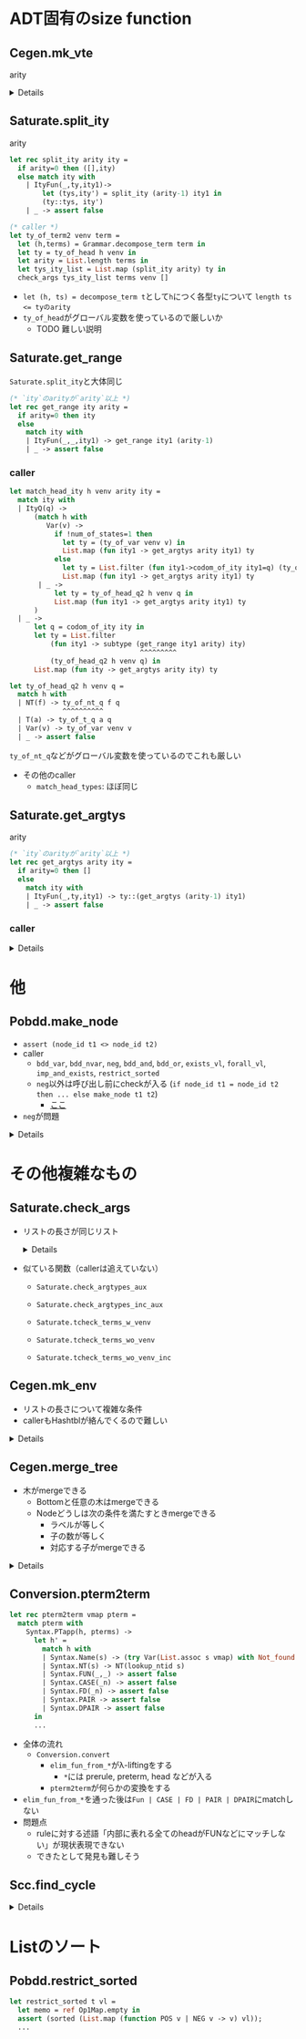 
ADT固有のsize function
======================

Cegen.mk_vte
------------

arity

<details><!--{{{-->

```ocaml
type ity = ItyQ of ity_id | ItyFun of ity_id * ty * ity
let rec arity = function
  | ItyQ(_) -> 0
  | ItyFun(_,_,ity) -> 1 + arity ity

(*{SPEC}
type mk_vte : (vars : int list) -> { at : ity | arity at >= List.length vars } -> ...
{SPEC}*)
let rec mk_vte vars at =
  match at with
  | ItyQ(q) ->
      if vars=[] then
        ([], ItyQ(q))
      else assert false
  | ItyFun(_, ty, aty1) ->
      begin match vars with
      | [] -> ([], at)
      | v::vars' ->
          let (ve1, rt1) = mk_vte vars' aty1 in
        ((v, ty)::ve1, rt1)
      end
```

### caller

```ocaml
let register_backchain f ity ntyid =
  let (arity,body) = lookup_rule f in
  let vars = mk_vars f arity in (* mk_varsは長さがarityのリストを返す *)
  let (vte,rty) = mk_vte vars ity in
  ...
```

`let (arity,body) = lookup_rule f` のとき`body`のarityが`arity`以上であることを言う必要があるが，難しそう（グローバル変数への書き込み）

アイデア
: lookup tableを引数に．型 `(f':int) -> {arity,body| f = f' => arity = arity(ity) }`を付ける

研究テーマアイデア
+ refinement typeの推論
    + example inputを与えて，少なくともそれは通るようなrefinement typeを推論する，とか
        + 手で与えても良いし，自動生成してもよいし，実行するコードを与えても良い


関連する関数:

```ocaml
(* grammer.ml *)
let lookup_rule (f: nameNT) =
  get_def f (!gram)
let get_def (f: nameNT) (g:gram) =
  g.r.(f)

(* conversion.ml: gramへの書き込み *)
let Conversion.prerules2gram prerules =
  ...
  let rules = Array.make num_of_nts (0,dummy_term) in
  let vinfo = Array.make  num_of_nts [| |] in
  let _ = prerules2rules rules vinfo prerules in (* ここでruleが書き込まれる *)
  let (nt', rules') =
            ^^^^^
    if !(Flags.normalize) then
      add_auxiliary_rules !nttab rules
    else (!nttab, rules)
  in
  ...
  let g = {nt= nt'; t=terminals; vinfo = vinfo; r=rules'; s=s} in
                                                  ^^^^^^
  Grammar.gram := g; g
  ^^^^^^^^^^^^^^^^^

let prerule2rule rules vinfo (f, (_, ss, pterm)) =
  let ss' = indexlist ss in
  let arity = List.length ss in
  let vmap = List.map (fun (i,v) -> (v, (f,i))) ss' in
  let _ = vinfo.(f) <- Array.make arity dummy_vname in
  let _ = List.iter (fun (i,v) -> (vinfo.(f).(i) <- v)) ss' in
  let term = pterm2term vmap pterm in
  rules.(f) <- (arity, term)
```

</details><!--}}}-->

<a name = "Saturate__split_ity"></a>
Saturate.split_ity
------------------

arity

```ocaml
let rec split_ity arity ity =
  if arity=0 then ([],ity)
  else match ity with
    | ItyFun(_,ty,ity1)->
        let (tys,ity') = split_ity (arity-1) ity1 in
        (ty::tys, ity')
    | _ -> assert false

(* caller *)
let ty_of_term2 venv term =
  let (h,terms) = Grammar.decompose_term term in
  let ty = ty_of_head h venv in
  let arity = List.length terms in
  let tys_ity_list = List.map (split_ity arity) ty in
  check_args tys_ity_list terms venv []
```

+ `let (h, ts) = decompose_term t`として`h`につく各型`ty`について `length ts <= tyのarity`
+ `ty_of_head`がグローバル変数を使っているので厳しいか
    + TODO 難しい説明


Saturate.get_range
------------------

`Saturate.split_ity`と大体同じ

```ocaml
(* `ity`のarityが`arity`以上 *)
let rec get_range ity arity =
  if arity=0 then ity
  else
    match ity with
    | ItyFun(_,_,ity1) -> get_range ity1 (arity-1)
    | _ -> assert false
```

### caller

```ocaml
let match_head_ity h venv arity ity =
  match ity with
  | ItyQ(q) ->
      (match h with
         Var(v) ->
           if !num_of_states=1 then
             let ty = (ty_of_var venv v) in
             List.map (fun ity1 -> get_argtys arity ity1) ty
           else
             let ty = List.filter (fun ity1->codom_of_ity ity1=q) (ty_of_var venv v) in
             List.map (fun ity1 -> get_argtys arity ity1) ty
       | _ ->
           let ty = ty_of_head_q2 h venv q in
           List.map (fun ity1 -> get_argtys arity ity1) ty
      )
  | _ ->
      let q = codom_of_ity ity in
      let ty = List.filter
          (fun ity1 -> subtype (get_range ity1 arity) ity)
                                ^^^^^^^^^
          (ty_of_head_q2 h venv q) in
      List.map (fun ity -> get_argtys arity ity) ty

let ty_of_head_q2 h venv q =
  match h with
  | NT(f) -> ty_of_nt_q f q
             ^^^^^^^^^^
  | T(a) -> ty_of_t_q a q
  | Var(v) -> ty_of_var venv v
  | _ -> assert false
```

`ty_of_nt_q`などがグローバル変数を使っているのでこれも厳しい

+ その他のcaller
    + `match_head_types`: ほぼ同じ


Saturate.get_argtys
-------------------

arity

```ocaml
(* `ity`のarityが`arity`以上 *)
let rec get_argtys arity ity =
  if arity=0 then []
  else
    match ity with
    | ItyFun(_,ty,ity1) -> ty::(get_argtys (arity-1) ity1)
    | _ -> assert false
```

### caller

<details><!--{{{-->

```ocaml
(* 渡されるarityは let (h,terms) = Grammar.decompose_term t in length terms *)
let match_head_ity h venv arity ity =
  match ity with
  | ItyQ(q) ->
      (match h with
         Var(v) ->
           if !num_of_states=1 then
             let ty = ty_of_var venv v in
             List.map (fun ity1 -> get_argtys arity ity1) ty
                                   ^^^^^^^^^^
           else
             let ty = List.filter (fun ity1->codom_of_ity ity1=q) (ty_of_var venv v) in
             List.map (fun ity1 -> get_argtys arity ity1) ty
                                   ^^^^^^^^^^
       | _ ->
           let ty = ty_of_head_q2 h venv q in
           List.map (fun ity1 -> get_argtys arity ity1) ty
                                 ^^^^^^^^^^
      )
  | _ -> (* ItyFun *)
      let q = codom_of_ity ity in
      let ty = List.filter
          (fun ity1 -> subtype (get_range ity1 arity) ity)
          (ty_of_head_q2 h venv q) in
      List.map (fun ity -> get_argtys arity ity) ty
                           ^^^^^^^^^^
```
`ty_of_var`でarrayが使われる

```ocaml
let match_head_types h venv arity ity =
  match ity with
  | ItyQ(q) ->
      begin match h with
      | Var(v) ->
          let ty = ty_of_var venv v in
          let ty' =
            if !num_of_states=1
            then ty
            else List.filter (fun ity1->codom_of_ity ity1=q) ty
          in
          List.map (fun ity1 -> (get_argtys arity ity1, [(v,[ity1])])) ty'
                                 ^^^^^^^^^^
      | _ ->
          let ty = ty_of_head_q2 h venv q in
          List.map (fun ity1 -> (get_argtys arity ity1, [])) ty
                                 ^^^^^^^^^^
      end
  | _ ->
      let ty = List.filter (fun (ity1,_) ->
          subtype (get_range ity1 arity) ity) (ty_of_head_q h venv (codom_of_ity ity)) in
      List.map (fun (ity,vte) -> (get_argtys arity ity, vte)) ty
                                  ^^^^^^^^^^
```
同上

```ocaml
let rec check_ty_of_term_inc venv term ity f tyf =
  let (h,terms) = Grammar.decompose_term term in
  let arity = List.length terms in
  let tyss =
    if h=NT(f) then
      let ty1 = List.filter (fun ity1 -> subtype (get_range ity1 arity) ity) tyf in
      if ty1=[]
      then raise Untypable
      else List.map (fun ity -> (get_argtys arity ity, [])) ty1
                                 ^^^^^^^^^^
    else
      match_head_types h venv arity ity
  in
  let vte = check_argtypes_inc venv terms tyss f tyf in vte
```
TODO

```ocaml
let rec tcheck_wo_venv_inc term ity g ty_g =
  match term with
    Var(x) -> [[(x,[ity])]]
  | T(a) ->
      let q = codom_of_ity ity in
      let ty = (ty_of_t_q a q) in
      if List.exists (fun ity1->subtype ity1 ity) ty then
        [[]]
      else []
  | NT(f)->
      let ty = if f=g then ty_g else
          let q = codom_of_ity ity in ty_of_nt_q f q
      in
      if List.exists (fun ity1->subtype ity1 ity) ty then
        [[]]
      else []
  | App(_,_) ->
      let (h,terms) = Grammar.decompose_term term in
      let arity = List.length terms in
      let tyss =
        if h=NT(g) then
          let ty = List.filter (fun ity1 ->
              subtype (get_range ity1 arity) ity) ty_g in
          List.map (fun ity -> get_argtys arity ity) ty
                               ^^^^^^^^^^
        else match_head_ity h [] arity ity
      in
      List.fold_left (fun vtes tys -> (tcheck_terms_wo_venv_inc terms tys g ty_g)@vtes) [] tyss
```
`ty_g`の出処をたどると`dequeue_nt_ty()`でグローバル変数に突き当たる
+ `dequeue_nt_ty`自身も複雑

</details><!--}}}-->

他
==

<a name = "Pobdd__make_node"></a>
Pobdd.make_node
---------------

+ `assert (node_id t1 <> node_id t2)`
+ caller
    + `bdd_var`, `bdd_nvar`, `neg`, `bdd_and`, `bdd_or`, `exists_vl`, `forall_vl`, `imp_and_exists`, `restrict_sorted`
    + `neg`以外は呼び出し前にcheckが入る (`if node_id t1 = node_id t2 then ... else make_node t1 t2`)
        + [ここ](./TrivialProblem.md#Pobdd__make_node)
+ `neg`が問題

<details><!--{{{-->

```ocaml
let node_id = function
  | Leaf(true) -> 0
  | Leaf(false) -> 1
  | Node(_,_,_,x,_) -> x;;
let make_node (v,t1,t2) =
  let i1 = node_id t1 in
  let i2 = node_id t2 in
  assert (i1 <> i2);
  ^^^^^^^^^^^^^^^^^^
  ...

let neg t1 =
  let memo = ref Op1Map.empty in
  let rec go = function
    | Leaf b -> Leaf (not b)
    | Node (v, t1, t2, id,_) ->
      if Op1Map.mem id !memo then Op1Map.find id !memo
      else begin
        let t1' = go t1 in
        let t2' = go t2 in
        let t = make_node (v,t1',t2') in
                ^^^^^^^^^
        memo := Op1Map.add id t !memo;
        t
      end
  in go t1;;
```

</details><!--}}}-->


その他複雑なもの
================

Saturate.check_args
-------------------

  + リストの長さが同じリスト

    <details><!--{{{-->

    ```ocaml
    (* tysとtermsの長さが等しい *)
    let rec check_args_aux tys terms venv =
      match (tys,terms) with
      | ([], []) -> true
      | (ty::tys', t::terms') ->
          List.for_all (fun ity-> check_term t ity venv) ty
            && check_args_aux tys' terms' venv
      | _ -> assert false
             ^^^^^^^^^^^^ tysとtermsの長さが同じ
    (* tys_ity_list の各要素 (tys,ity)に対してtysとtermsの長さが等しい *)
    and check_args tys_ity_list terms venv ty =
      match tys_ity_list with
      | [] -> ty
      | (tys,ity)::tys_ity_list' ->
          if check_args_aux tys terms venv
             ^^^^^^^^^^^^^^
          then
            (if !Flags.merge_vte then
               let ty' = List.filter (fun ity1->not(eq_ity ity ity1)) ty in
               let tys_ity_list'' =
                 List.filter (fun (_,ity1)->not(eq_ity ity ity1)) tys_ity_list'
               in
               check_args tys_ity_list'' terms venv (ity::ty')
             else
               let ty' = List.filter (fun ity1->not(subtype ity ity1)) ty in
               let tys_ity_list'' =
                 List.filter (fun (_,ity1)->not(subtype ity ity1)) tys_ity_list'
               in
               check_args tys_ity_list'' terms venv (ity::ty')
            )
          else
            check_args tys_ity_list' terms venv ty
    and check_term term ity venv =
      match term with
      | App(_,_) ->
          let (h,terms) = Grammar.decompose_term term in
          let tyss = match_head_ity h venv (List.length terms) ity in
          List.exists (fun tys->check_args_aux tys terms venv) tyss
                                ^^^^^^^^^^^^^^
      | Var(v) -> List.exists (fun ity1 -> subtype ity1 ity) (ty_of_var venv v)
      | T(a) -> let q = codom_of_ity ity in
          List.exists (fun ity1 -> subtype ity1 ity) (ty_of_t_q a q)
      | NT(f) -> let q = codom_of_ity ity in
          List.exists (fun ity1 -> subtype ity1 ity) (ty_of_nt_q f q)

    (* caller *)
    let ty_of_term2 venv term =
      let (h,terms) = Grammar.decompose_term term in
      let ty = ty_of_head h venv in
      let arity = List.length terms in
          ^^^^^^^^^^^^^^^^^^^^^^^^^
      let tys_ity_list = List.map (split_ity arity) ty in
      check_args tys_ity_list terms venv []
    ```

    [`split_ity`](./#Saturate__split_ity)は引数と同じ長さのリストを返す

    </details><!--}}}-->

  + 似ている関数（callerは追えていない）
      + `Saturate.check_argtypes_aux`

      + `Saturate.check_argtypes_inc_aux`

      + `Saturate.tcheck_terms_w_venv`

      + `Saturate.tcheck_terms_wo_venv`

      + `Saturate.tcheck_terms_wo_venv_inc`


Cegen.mk_env
------------

  + リストの長さについて複雑な条件
  + callerもHashtblが絡んでくるので難しい

<details><!--{{{-->

```ocaml
let rec mk_env vte termss =
  match (vte, termss) with
  | ([], []) -> []
  | ((v,ty)::vte', ts::termss') ->
      let x = List.combine ty ts in
              ^^^^^^^^^^^^
      (List.map (fun (ity,t)->((v,ity),t)) x)@(mk_env vte' termss')
  | _ -> assert false
(* 下とほぼ同じ
let rec mk_env vte termss =
  List.concat @@ List.map2
    begin fun (v,ty) (ts) ->
      let x = List.combine ty ts in
      List.map (fun (ity,t)->((v,ity),t)) x
    end
    vte termss
*)
(* caller *)
let rec evaluate_eterm eterm env =
  let (h,termss) = decompose_eterm eterm in
  match h with
  | ENT(f,ity,ntyid) ->
      begin try
        let (vte,body) =
          try Hashtbl.find tracetab (f,ity) with Not_found ->
            register_backchain f ity ntyid;
            Hashtbl.find tracetab (f,ity)
        in
        let (vte',body') = rename_vte_eterm vte body in
        let env' = mk_env vte' termss in
        evaluate_eterm body' (env'@env)
      with Not_found -> assert false end
  ...
```
</details><!--}}}-->


Cegen.merge_tree
----------------

+ 木がmergeできる
    + Bottomと任意の木はmergeできる
    + Nodeどうしは次の条件を満たすときmergeできる
        + ラベルが等しく
        + 子の数が等しく
        + 対応する子がmergeできる

<details>

```ocaml
let rec merge_tree t1 t2 =
  match t1, t2 with
  | Bottom, _ -> t2
  | _, Bottom -> t1
  | Node(a1,ts1), Node(a2,ts2) ->
      if a1=a2 then
        Node(a1, merge_trees ts1 ts2)
      else assert false
and merge_trees ts1 ts2 =
  List.map (fun (t1,t2) -> merge_tree t1 t2) (List.combine ts1 ts2)
i                                              ^^^^^^^^^^^^
```

</details>

<a name = "Conversion__pterm2term"></a>
Conversion.pterm2term
---------------------

````ocaml
let rec pterm2term vmap pterm =
  match pterm with
    Syntax.PTapp(h, pterms) ->
      let h' =
        match h with
        | Syntax.Name(s) -> (try Var(List.assoc s vmap) with Not_found -> T(s))
        | Syntax.NT(s) -> NT(lookup_ntid s)
        | Syntax.FUN(_,_) -> assert false
        | Syntax.CASE(_n) -> assert false
        | Syntax.FD(_n) -> assert false
        | Syntax.PAIR -> assert false
        | Syntax.DPAIR -> assert false
      in
      ...
````

+ 全体の流れ
  + `Conversion.convert`
      + `elim_fun_from_*`がλ-liftingをする
          + `*`には prerule, preterm, head などが入る
      + `pterm2term`が何らかの変換をする
+ `elim_fun_from_*`を通った後は`Fun | CASE | FD | PAIR | DPAIR`にmatchしない
+ 問題点
  + ruleに対する述語「内部に表れる全てのheadがFUNなどにマッチしない」が現状表現できない
  + できたとして発見も難しそう


Scc.find_cycle
--------------

<details>

```ocaml
let rec find_cycle((g:graph),visited,x) =
  let nexts = try get_nexts g x with Not_found -> [] in
  let g' = find_cycle_next(g, x, x::visited, nexts) in
    delete_nodes g' [x]
and find_cycle_next(g, x, visited, nexts) =
  match nexts with
  | [] -> g
  | y::yl ->
      if List.mem y visited then
        raise Cycle
      else
        let g' = find_cycle(g, visited, y) in
          find_cycle_next(g', x, visited, yl);;
```

</details>

Listのソート
============

Pobdd.restrict_sorted
---------------------

```ocaml
let restrict_sorted t vl =
  let memo = ref Op1Map.empty in
  assert (sorted (List.map (function POS v | NEG v -> v) vl));
  ...
```

